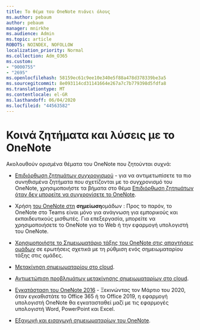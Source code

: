 ```yaml
---
title: Το θέμα του OneNote πιάνει όλους
ms.author: pebaum
author: pebaum
manager: mnirkhe
ms.audience: Admin
ms.topic: article
ROBOTS: NOINDEX, NOFOLLOW
localization_priority: Normal
ms.collection: Adm_O365
ms.custom:
- "9000755"
- "2695"
ms.openlocfilehash: 58159ec61c9ee10e340e5f88a478d378339be3a5
ms.sourcegitcommit: 8e093114cd31141664e267a7c7b779398d5fdfa8
ms.translationtype: MT
ms.contentlocale: el-GR
ms.lasthandoff: 06/04/2020
ms.locfileid: "44563582"
---
```

# <a name="common-issues-and-resolutions-with-onenote"></a>Κοινά ζητήματα και λύσεις με το OneNote

Ακολουθούν ορισμένα θέματα του OneNote που ζητούνται συχνά:

- [Επιδιόρθωση ζητημάτων συγχρονισμού](https://support.office.com/article/299495ef-66d1-448f-90c1-b785a6968d45) - για να αντιμετωπίσετε τα πιο συνηθισμένα ζητήματα που σχετίζονται με το συγχρονισμό του OneNote, χρησιμοποιήστε τα βήματα στο θέμα [Επιδιόρθωση ζητημάτων όταν δεν μπορείτε να συγχρονίσετε το OneNote](https://support.office.com/article/Fix-issues-when-you-can-t-sync-OneNote-299495ef-66d1-448f-90c1-b785a6968d45).

- Χρήση [του OneNote στη](https://support.microsoft.com/office/0ec78cc3-ba3b-4279-a88e-aa40af9865c2) **σημείωση**ομάδων : Προς το παρόν, το OneNote στο Teams είναι μόνο για ανάγνωση για εμπορικούς και εκπαιδευτικούς μισθωτές. Για επεξεργασία, μπορείτε να χρησιμοποιήσετε το OneNote για το Web ή την εφαρμογή υπολογιστή του OneNote.

- [Χρησιμοποιήστε το Σημειωματάριο τάξης του OneNote στις απαντήσεις ομάδων](https://support.office.com/article/bd77f11f-27cd-4d41-bfbd-2b11799f1440) σε ερωτήσεις σχετικά με τη ρύθμιση ενός σημειωματαρίου τάξης στις ομάδες.

- [Μετακίνηση σημειωματαρίου στο cloud](https://support.office.com/article/d5c28b91-7b9c-45be-8f0c-529bdbba019a).

- [Αντιμετώπιση προβλημάτων μετακίνησης σημειωματαρίων στο cloud](https://support.office.com/article/70528107-11dc-4f3f-b695-b150059dfd78).

- [Εγκατάσταση του OneNote 2016](https://support.office.com/article/c08068d8-b517-4464-9ff2-132cb9c45c08) - Ξεκινώντας τον Μάρτιο του 2020, όταν εγκαθιστάτε το Office 365 ή το Office 2019, η εφαρμογή υπολογιστή OneNote θα εγκατασταθεί μαζί με τις εφαρμογές υπολογιστή Word, PowerPoint και Excel.

- [Εξαγωγή και εισαγωγή σημειωματαρίων του OneNote](https://support.office.com/article/a4b60da5-8f33-464e-b1ba-b95ce540f309).
